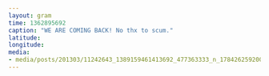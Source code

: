 ```yaml
---
layout: gram
time: 1362895692
caption: "WE ARE COMING BACK! No thx to scum."
latitude: 
longitude: 
media:
- media/posts/201303/11242643_1389159461413692_477363333_n_17842625920000351.jpg
---
```


